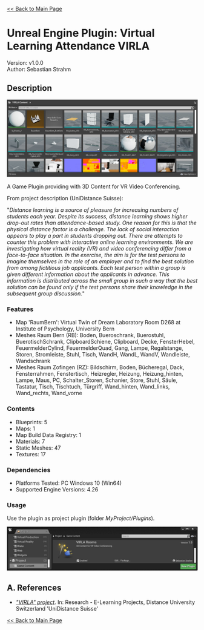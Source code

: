 [<< Back to Main Page](..)

# Unreal Engine Plugin: Virtual Learning Attendance VIRLA

Version: v1.0.0
<br>Author: Sebastian Strahm

## Description

![Screenshot of Plugin Content](Docs/ScreenshotPluginContent.jpg "Screenshot of Plugin Content")

A Game Plugin providing with 3D Content for VR Video Conferencing.

From project description (UniDistance Suisse):

"*Distance learning is a source of pleasure for increasing numbers of students each year. Despite its success, distance learning shows higher drop-out rates than attendance-based study. One reason for this is that the physical distance factor is a challenge. The lack of social interaction appears to play a part in students dropping out. There are attempts to counter this problem with interactive online learning environments. We are investigating how virtual reality (VR) and video conferencing differ from a face-to-face situation. In the exercise, the aim is for the test persons to imagine themselves in the role of an employer and to find the best solution from among fictitious job applicants. Each test person within a group is given different information about the applicants in advance. This information is distributed across the small group in such a way that the best solution can be found only if the test persons share their knowledge in the subsequent group discussion.*"

### Features

* Map 'RaumBern': Virtual Twin of Dream Laboratory Room D268 at Institute of Psychology, University Bern
* Meshes Raum Bern (RB): Boden, Bueroschrank, Buerostuhl, BuerotischSchrank, ClipboardSchiene, Clipboard, Decke, FensterHebel, FeuermelderCylind, FeuermelderQuad, Gang, Lampe, Regalstange, Storen, Stromleiste, Stuhl, Tisch, WandH, WandL, WandV, Wandleiste, Wandschrank
* Meshes Raum Zofingen (RZ): Bildschirm, Boden, Bücheregal, Dack, Fensterrahmen, Fenstertisch, Heizregler, Heizung, Heizung_hinten, Lampe, Maus, PC, Schalter_Storen, Schanier, Store, Stuhl, Säule, Tastatur, Tisch, Tischtuch, Türgriff, Wand_hinten, Wand_links, Wand_rechts, Wand_vorne

<div style='page-break-after: always'></div>

### Contents

* Blueprints: 5
* Maps: 1
* Map Build Data Registry: 1
* Materials: 7
* Static Meshes: 47
* Textures: 17

### Dependencies

* Platforms Tested: PC Windows 10 (Win64)
* Supported Engine Versions: 4.26

### Usage

Use the plugin as project plugin (folder *MyProject/Plugins*).

![Screenshot of Plugin](Docs/ScreenshotPlugin.jpg "Screenshot of Plugin")

## A. References

* [*"VIRLA" project*](https://distanceuniversity.ch/research-e-learning/projects/virla/). In: Research - E-Learning Projects, Distance University Switzerland 'UniDistance Suisse'

[<< Back to Main Page](..)
